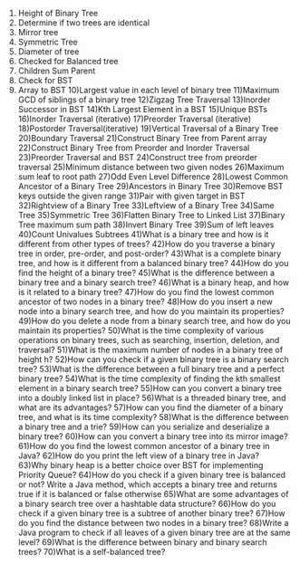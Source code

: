 1) Height of Binary Tree
2) Determine if two trees are identical
3) Mirror tree
4) Symmetric Tree
5) Diameter of tree
6) Checked for Balanced tree
7) Children Sum Parent
8) Check for BST
9) Array to BST
10)Largest value in each level of binary tree
11)Maximum GCD of siblings of a binary tree
12)Zigzag Tree Traversal
13)Inorder Successor in BST
14)Kth Largest Element in a BST
15)Unique BSTs
16)Inorder Traversal (iterative)
17)Preorder Traversal (iterative)
18)Postorder Traversal(iterative)
19)Vertical Traversal of a Binary Tree
20)Boundary Traversal
21)Construct Binary Tree from Parent array
22)Construct Binary Tree from Preorder and Inorder Traversal
23)Preorder Traversal and BST
24)Construct tree from preorder traversal
25)Minimum distance between two given nodes
26)Maximum sum leaf to root path
27)Odd Even Level Difference
28)Lowest Common Ancestor of a Binary Tree
29)Ancestors in Binary Tree
30)Remove BST keys outside the given range
31)Pair with given target in BST
32)Rightview of a Binary Tree
33)Leftview of a Binary Tree
34)Same Tree
35)Symmetric Tree
36)Flatten Binary Tree to Linked List
37)Binary Tree maximum sum path
38)Invert Binary Tree
39)Sum of left leaves
40)Count Univalues Subtrees
41)What is a binary tree and how is it different from other types of trees?
42)How do you traverse a binary tree in order, pre-order, and post-order?
43)What is a complete binary tree, and how is it different from a balanced binary tree?
44)How do you find the height of a binary tree?
45)What is the difference between a binary tree and a binary search tree?
46)What is a binary heap, and how is it related to a binary tree?
47)How do you find the lowest common ancestor of two nodes in a binary tree?
48)How do you insert a new node into a binary search tree, and how do you maintain its properties?
49)How do you delete a node from a binary search tree, and how do you maintain its properties?
50)What is the time complexity of various operations on binary trees, such as searching, insertion, deletion, and traversal?
51)What is the maximum number of nodes in a binary tree of height h?
52)How can you check if a given binary tree is a binary search tree?
53)What is the difference between a full binary tree and a perfect binary tree?
54)What is the time complexity of finding the kth smallest element in a binary search tree?
55)How can you convert a binary tree into a doubly linked list in place?
56)What is a threaded binary tree, and what are its advantages?
57)How can you find the diameter of a binary tree, and what is its time complexity?
58)What is the difference between a binary tree and a trie?
59)How can you serialize and deserialize a binary tree?
60)How can you convert a binary tree into its mirror image?
61)How do you find the lowest common ancestor of a binary tree in Java?
62)How do you print the left view of a binary tree in Java? 
63)Why binary heap is a better choice over BST for implementing Priority Queue?
64)How do you check if a given binary tree is balanced or not? Write a Java method, which accepts a binary tree and returns true if it is balanced or false otherwise
65)What are some advantages of a binary search tree over a hashtable data structure?
66)How do you check if a given binary tree is a subtree of another binary tree?
67)How do you find the distance between two nodes in a binary tree?
68)Write a Java program to check if all leaves of a given binary tree are at the same level?
69)What is the difference between binary and binary search trees?
70)What is a self-balanced tree?